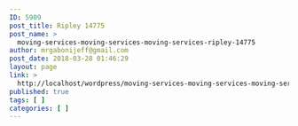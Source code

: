 ```yaml
---
ID: 5909
post_title: Ripley 14775
post_name: >
  moving-services-moving-services-moving-services-ripley-14775
author: mrgabonijeff@gmail.com
post_date: 2018-03-28 01:46:29
layout: page
link: >
  http://localhost/wordpress/moving-services-moving-services-moving-services-ripley-14775/
published: true
tags: [ ]
categories: [ ]
---
```

